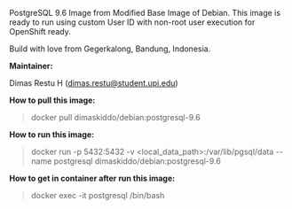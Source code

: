 PostgreSQL 9.6 Image from Modified Base Image of Debian. This image is ready to run using custom User ID with non-root user execution for OpenShift ready.

Build with love from Gegerkalong, Bandung, Indonesia.

**Maintainer:**

Dimas Restu H (<dimas.restu@student.upi.edu>)

**How to pull this image:**

> docker pull dimaskiddo/debian:postgresql-9.6

**How to run this image:**

> docker run -p 5432:5432 -v <local_data_path>:/var/lib/pgsql/data --name postgresql dimaskiddo/debian:postgresql-9.6

**How to get in container after run this image:**

> docker exec -it postgresql /bin/bash
